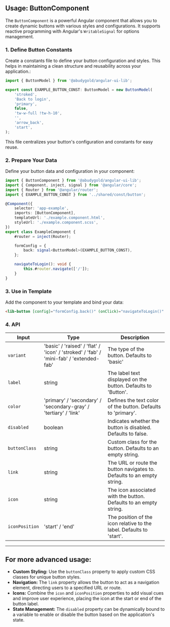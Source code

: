 ## Usage: ButtonComponent

The `ButtonComponent` is a powerful Angular component that allows you to create dynamic buttons with various styles and configurations. It supports reactive programming with Angular's `WritableSignal` for options management.

### 1. Define Button Constants

Create a constants file to define your button configuration and styles. This helps in maintaining a clean structure and reusability across your application.:

```typescript
import { ButtonModel } from '@abudygold/angular-ui-lib';

export const EXAMPLE_BUTTON_CONST: ButtonModel = new ButtonModel(
	'stroked',
	'Back to login',
	'primary',
	false,
	'tw-w-full !tw-h-10',
	'',
	'arrow_back',
	'start',
);
```

This file centralizes your button's configuration and constants for easy reuse.

### 2. Prepare Your Data

Define your button data and configuration in your component:

```typescript
import { ButtonComponent } from '@abudygold/angular-ui-lib';
import { Component, inject, signal } from '@angular/core';
import { Router } from '@angular/router';
import { EXAMPLE_BUTTON_CONST } from '../shared/const/button';

@Component({
	selector: 'app-example',
	imports: [ButtonComponent],
	templateUrl: './example.component.html',
	styleUrl: './example.component.scss',
})
export class ExampleComponent {
	#router = inject(Router);

	formConfig = {
		back: signal<ButtonModel>(EXAMPLE_BUTTON_CONST),
	};

	navigateToLogin(): void {
		this.#router.navigate(['/']);
	}
}
```

### 3. Use in Template

Add the component to your template and bind your data:

```html
<lib-button [config]="formConfig.back()" (onClick)="navigateToLogin()" />
```

### 4. API

| Input          | Type                                                                                   | Description                                                            |
| -------------- | -------------------------------------------------------------------------------------- | ---------------------------------------------------------------------- |
| `variant`      | 'basic' / 'raised' / 'flat' / 'icon' / 'stroked' / 'fab' / 'mini-fab' / 'extended-fab' | The type of the button. Defaults to 'basic'                            |
| `label`        | string                                                                                 | The label text displayed on the button. Defaults to 'Button'.          |
| `color`        | 'primary' / 'secondary' / 'secondary-gray' / 'tertiary' / 'link'                       | Defines the text color of the button. Defaults to 'primary'.           |
| `disabled`     | boolean                                                                                | Indicates whether the button is disabled. Defaults to false.           |
| `buttonClass`  | string                                                                                 | Custom class for the button. Defaults to an empty string.              |
| `link`         | string                                                                                 | The URL or route the button navigates to. Defaults to an empty string. |
| `icon`         | string                                                                                 | The icon associated with the button. Defaults to an empty string.      |
| `iconPosition` | 'start' / 'end'                                                                        | The position of the icon relative to the label. Defaults to 'start'.   |

---

## For more advanced usage:

- **Custom Styling:** Use the <code>buttonClass</code> property to apply custom CSS classes for unique button styles.
- **Navigation:** The <code>link</code> property allows the button to act as a navigation element, directing users to a specified URL or route.
- **Icons:** Combine the <code>icon</code> and <code>iconPosition</code> properties to add visual cues and improve user experience, placing the icon at the start or end of the button label.
- **State Management:** The <code>disabled</code> property can be dynamically bound to a variable to enable or disable the button based on the application's state.

